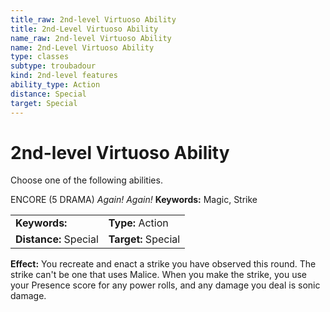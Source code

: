 ```yaml
---
title_raw: 2nd-level Virtuoso Ability
title: 2nd-Level Virtuoso Ability
name_raw: 2nd-level Virtuoso Ability
name: 2nd-Level Virtuoso Ability
type: classes
subtype: troubadour
kind: 2nd-level features
ability_type: Action
distance: Special
target: Special
---
```


# 2nd-level Virtuoso Ability

Choose one of the following abilities.

ENCORE (5 DRAMA) *Again! Again!* **Keywords:** Magic, Strike

|                       |                     |
| :-------------------- | :------------------ |
| **Keywords:**         | **Type:** Action    |
| **Distance:** Special | **Target:** Special |

**Effect:** You recreate and enact a strike you have observed this round. The strike can't be one that uses Malice. When you make the strike, you use your Presence score for any power rolls, and any damage you deal is sonic damage.
